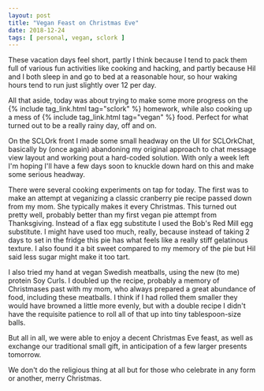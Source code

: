 ```yaml
---
layout: post
title: "Vegan Feast on Christmas Eve"
date: 2018-12-24
tags: [ personal, vegan, sclork ]
---
```


These vacation days feel short, partly I think because I tend to pack them full
of various fun activities like cooking and hacking, and partly because Hil and
I both sleep in and go to bed at a reasonable hour, so hour waking hours tend
to run just slightly over 12 per day.

All that aside, today was about trying to make some more progress on the
{% include tag_link.html tag="sclork" %} homework, while also cooking up a mess
of {% include tag_link.html tag="vegan" %} food. Perfect for what turned out to
be a really rainy day, off and on.

On the SCLOrk front I made some small headway on the UI for SCLOrkChat,
basically by (once again) abandoning my original approach to chat message view
layout and working pout a hard-coded solution. With only a week left I'm hoping
I'll have a few days soon to knuckle down hard on this and make some serious
headway.

There were several cooking experiments on tap for today. The first was to make
an attempt at veganizing a classic cranberry pie recipe passed down from my mom.
She typically makes it every Christmas. This turned out pretty well, probably
better than my first vegan pie attempt from Thanksgiving. Instead of a flax egg
substitute I used the Bob's Red Mill egg substitute. I might have used too much,
really, because instead of taking 2 days to set in the fridge this pie has what
feels like a really stiff gelatinous texture. I also found it a bit sweet
compared to my memory of the pie but Hil said less sugar might make it too tart.

I also tried my hand at vegan Swedish meatballs, using the new (to me) protein
Soy Curls. I doubled up the recipe, probably a memory of Christmases past with
my mom, who always prepared a great abundance of food, including these
meatballs. I think if I had rolled them smaller they would have browned a little
more evenly, but with a double recipe I didn't have the requisite patience to
roll all of that up into tiny tablespoon-size balls.

But all in all, we were able to enjoy a decent Christmas Eve feast, as well as
exchange our traditional small gift, in anticipation of a few larger presents
tomorrow.

We don't do the religious thing at all but for those who celebrate in any form
or another, merry Christmas.

